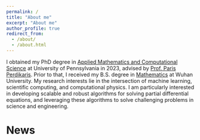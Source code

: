```yaml
---
permalink: /
title: "About me"
excerpt: "About me"
author_profile: true
redirect_from: 
  - /about/
  - /about.html
---
```


I obtained my PhD degree in [Applied Mathematics and Computational Science](https://www.amcs.upenn.edu/) at University of Pennsylvania in 2023, advised by [Prof. Paris Perdikaris](https://scholar.google.com/citations?user=h_zkt1oAAAAJ&hl=en). 
Prior to that, I received my B.S. degree in [Mathematics](https://maths.whu.edu.cn/Englishversion/) at Wuhan University.
My research interests lie in the intersection of machine learning, scientific computing, and computational physics. 
I am particularly interested in developing scalable and robust algorithms for solving partial differential equations, and leveraging these algorithms to solve challenging problems in science and engineering.

News
======


